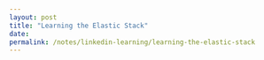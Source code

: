 ```yaml
---
layout: post
title: "Learning the Elastic Stack"
date: 
permalink: /notes/linkedin-learning/learning-the-elastic-stack
---
```


